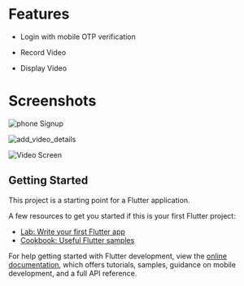 # Features 
- Login with mobile OTP verification

- Record Video

- Display Video

# Screenshots

![phone Signup](https://user-images.githubusercontent.com/12216430/234518667-87ce15e8-ab8c-425a-ae3e-3186340c6eca.png)

![add_video_details](https://user-images.githubusercontent.com/12216430/234518710-12599917-5bfb-4b7f-80d6-9591b36e87d7.png)

![Video Screen](https://user-images.githubusercontent.com/12216430/234518731-c2344bc7-d6c2-4709-ac1e-1dae21880986.png)

## Getting Started

This project is a starting point for a Flutter application.

A few resources to get you started if this is your first Flutter project:

- [Lab: Write your first Flutter app](https://docs.flutter.dev/get-started/codelab)
- [Cookbook: Useful Flutter samples](https://docs.flutter.dev/cookbook)

For help getting started with Flutter development, view the
[online documentation](https://docs.flutter.dev/), which offers tutorials,
samples, guidance on mobile development, and a full API reference.
